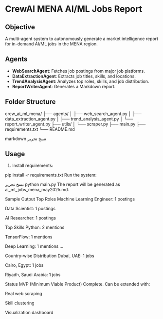 # CrewAI MENA AI/ML Jobs Report

##  Objective
A multi-agent system to autonomously generate a market intelligence report for in-demand AI/ML jobs in the MENA region.

##  Agents
- **WebSearchAgent**: Fetches job postings from major job platforms.
- **DataExtractionAgent**: Extracts job titles, skills, and locations.
- **TrendAnalysisAgent**: Analyzes top roles, skills, and job distribution.
- **ReportWriterAgent**: Generates a Markdown report.

##  Folder Structure
crew_ai_ml_mena/
├── agents/
│ ├── web_search_agent.py
│ ├── data_extraction_agent.py
│ ├── trend_analysis_agent.py
│ └── report_writer_agent.py
├── utils/
│ └── scraper.py
├── main.py
├── requirements.txt
└── README.md

markdown
نسخ
تحرير

##  Usage

1. Install requirements:


pip install -r requirements.txt
Run the system:


نسخ
تحرير
python main.py
The report will be generated as ai_ml_jobs_mena_may2025.md.

 Sample Output
Top Roles
Machine Learning Engineer: 1 postings

Data Scientist: 1 postings

AI Researcher: 1 postings

Top Skills
Python: 2 mentions

TensorFlow: 1 mentions

Deep Learning: 1 mentions
...

 Country-wise Distribution
Dubai, UAE: 1 jobs

Cairo, Egypt: 1 jobs

Riyadh, Saudi Arabia: 1 jobs

 Status
MVP (Minimum Viable Product) Complete. Can be extended with:

Real web scraping

Skill clustering

Visualization dashboard


